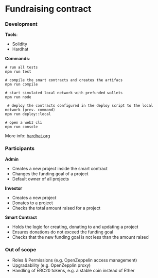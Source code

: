 # Fundraising contract

### Development

**Tools**:

-   Solidity
-   Hardhat

**Commands**:

```shell
# run all tests
npm run test

# compile the smart contracts and creates the artifacs
npm run compile

# start simulated local network with prefunded wallets
npm run node

 # deploy the contracts configured in the deploy script to the local network (prev. command)
npm run deploy::local

# open a web3 cli
npm run console
```

More info: [hardhat.org](https://hardhat.org/docs)

### Participants

**Admin**

-   Creates a new project inside the smart contract
-   Changes the funding goal of a project
-   Default owner of all projects

**Investor**

-   Creates a new project
-   Donates to a project
-   Checks the total amount raised for a project

**Smart Contract**

-   Holds the logic for creating, donating to and updating a project
-   Ensures donations do not exceed the funding goal
-   Checks that the new funding goal is not less than the amount raised

### Out of scope

-   Roles & Permissions (e.g. OpenZeppelin access management)
-   Upgradability (e.g. OpenZepplin proxy)
-   Handling of ERC20 tokens, e.g. a stable coin instead of Ether
